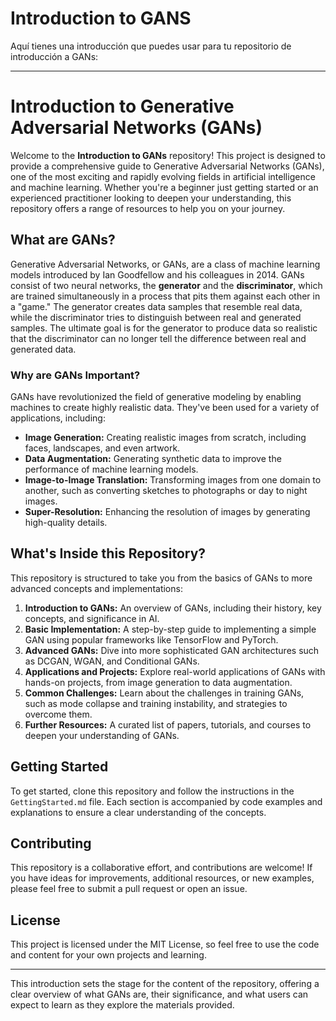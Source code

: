# Introduction to GANS


Aquí tienes una introducción que puedes usar para tu repositorio de introducción a GANs:

---

# **Introduction to Generative Adversarial Networks (GANs)**

Welcome to the **Introduction to GANs** repository! This project is designed to provide a comprehensive guide to Generative Adversarial Networks (GANs), one of the most exciting and rapidly evolving fields in artificial intelligence and machine learning. Whether you're a beginner just getting started or an experienced practitioner looking to deepen your understanding, this repository offers a range of resources to help you on your journey.

## **What are GANs?**

Generative Adversarial Networks, or GANs, are a class of machine learning models introduced by Ian Goodfellow and his colleagues in 2014. GANs consist of two neural networks, the **generator** and the **discriminator**, which are trained simultaneously in a process that pits them against each other in a "game." The generator creates data samples that resemble real data, while the discriminator tries to distinguish between real and generated samples. The ultimate goal is for the generator to produce data so realistic that the discriminator can no longer tell the difference between real and generated data.

### **Why are GANs Important?**

GANs have revolutionized the field of generative modeling by enabling machines to create highly realistic data. They've been used for a variety of applications, including:
- **Image Generation:** Creating realistic images from scratch, including faces, landscapes, and even artwork.
- **Data Augmentation:** Generating synthetic data to improve the performance of machine learning models.
- **Image-to-Image Translation:** Transforming images from one domain to another, such as converting sketches to photographs or day to night images.
- **Super-Resolution:** Enhancing the resolution of images by generating high-quality details.

## **What's Inside this Repository?**

This repository is structured to take you from the basics of GANs to more advanced concepts and implementations:

1. **Introduction to GANs:** An overview of GANs, including their history, key concepts, and significance in AI.
2. **Basic Implementation:** A step-by-step guide to implementing a simple GAN using popular frameworks like TensorFlow and PyTorch.
3. **Advanced GANs:** Dive into more sophisticated GAN architectures such as DCGAN, WGAN, and Conditional GANs.
4. **Applications and Projects:** Explore real-world applications of GANs with hands-on projects, from image generation to data augmentation.
5. **Common Challenges:** Learn about the challenges in training GANs, such as mode collapse and training instability, and strategies to overcome them.
6. **Further Resources:** A curated list of papers, tutorials, and courses to deepen your understanding of GANs.

## **Getting Started**

To get started, clone this repository and follow the instructions in the `GettingStarted.md` file. Each section is accompanied by code examples and explanations to ensure a clear understanding of the concepts.

## **Contributing**

This repository is a collaborative effort, and contributions are welcome! If you have ideas for improvements, additional resources, or new examples, please feel free to submit a pull request or open an issue.

## **License**

This project is licensed under the MIT License, so feel free to use the code and content for your own projects and learning.

---

This introduction sets the stage for the content of the repository, offering a clear overview of what GANs are, their significance, and what users can expect to learn as they explore the materials provided.